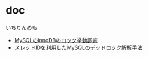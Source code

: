 # doc
いちりんめも

* [MySQLのInnoDBのロック挙動調査](https://github.com/ichirin2501/doc/blob/master/innodb.md)
* [スレッドIDを利用したMySQLのデッドロック解析手法](innodb-deadlock-thread-id.md)